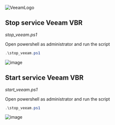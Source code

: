 ![VeeamLogo](https://cdn.veeam.com/content/dam/veeam/global/veeam-graphics/veeam_logo_topaz-500.png.web.480.480.webp)

## Stop service Veeam VBR

 *stop_veeam.ps1*
 
 Open powershell as administrator and run the script
 
 ~~~powershell 
 .\stop_veeam.ps1
 ~~~
 
 ![image](https://user-images.githubusercontent.com/25879162/216436387-136ebe26-3819-4028-b729-3477ad85c154.png)
 
## Start service Veeam VBR

 *start_veeam.ps1*
 
  Open powershell as administrator and run the script
 
 ~~~powershell 
 .\stop_veeam.ps1
 ~~~
 
 ![image](https://user-images.githubusercontent.com/25879162/216436676-d67485cd-2995-4d0b-b3ce-312ff1236f9c.png)
